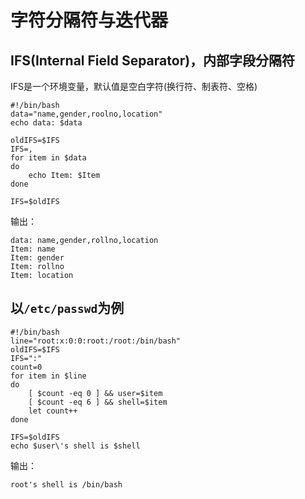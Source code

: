 # 字符分隔符与迭代器

## IFS(Internal Field Separator)，内部字段分隔符
IFS是一个环境变量，默认值是空白字符(换行符、制表符、空格)

```shell
#!/bin/bash
data="name,gender,roolno,location"
echo data: $data

oldIFS=$IFS
IFS=,
for item in $data
do
    echo Item: $Item
done

IFS=$oldIFS
```
输出：
```
data: name,gender,rollno,location
Item: name
Item: gender
Item: rollno
Item: location
```

## 以`/etc/passwd`为例
```shell
#!/bin/bash
line="root:x:0:0:root:/root:/bin/bash"
oldIFS=$IFS
IFS=":"
count=0
for item in $line
do
    [ $count -eq 0 ] && user=$item
    [ $count -eq 6 ] && shell=$item
    let count++
done

IFS=$oldIFS
echo $user\'s shell is $shell
```
输出：
```shell
root's shell is /bin/bash
```
